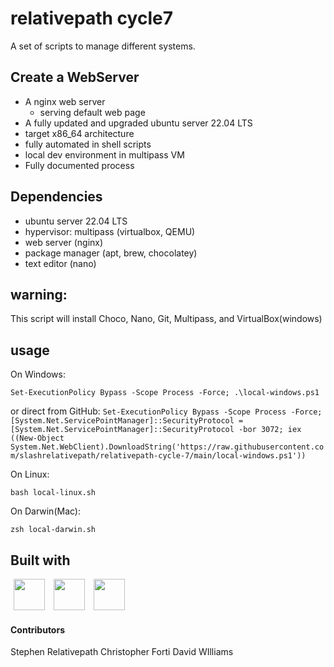 # relativepath cycle7

A set of scripts to manage different systems.

## Create a WebServer

- A nginx web server
  - serving default web page
- A fully updated and upgraded ubuntu server 22.04 LTS
- target x86_64 architecture
- fully automated in shell scripts
- local dev environment in multipass VM
- Fully documented process

## Dependencies

- ubuntu server 22.04 LTS
- hypervisor: multipass (virtualbox, QEMU)
- web server (nginx)
- package manager (apt, brew, chocolatey)
- text editor (nano)

## warning:

This script will install Choco, Nano, Git, Multipass, and VirtualBox(windows)

## usage

On Windows:

`Set-ExecutionPolicy Bypass -Scope Process -Force; .\local-windows.ps1`

or direct from GitHub:
`Set-ExecutionPolicy Bypass -Scope Process -Force; [System.Net.ServicePointManager]::SecurityProtocol = [System.Net.ServicePointManager]::SecurityProtocol -bor 3072; iex ((New-Object System.Net.WebClient).DownloadString('https://raw.githubusercontent.com/slashrelativepath/relativepath-cycle-7/main/local-windows.ps1'))`

On Linux:

`bash local-linux.sh`

On Darwin(Mac):

`zsh local-darwin.sh`

## Built with

<p>
<img src="https://cdn.jsdelivr.net/gh/devicons/devicon/icons/bash/bash-plain.svg" height="50" width="50" hspace="5px" />
<img src="https://cdn.jsdelivr.net/gh/devicons/devicon/icons/powershell/powershell-plain.svg" height="50" width="50" hspace="5px" />
<img src="https://cdn.jsdelivr.net/gh/devicons/devicon/icons/linux/linux-plain.svg" height="50" width="50" hspace="5px" />
</p>

#### Contributors

Stephen Relativepath
Christopher Forti
David WIlliams
